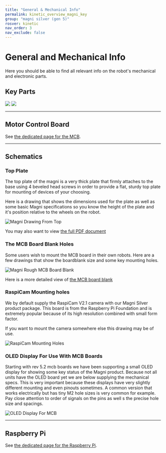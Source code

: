 ```yaml
---
title: "General & Mechanical Info"
permalink: kinetic_overview_magni_key
group: "magni silver (gen 5)"
rosver: kinetic
nav_order: 3
nav_exclude: false
---
```


# General and Mechanical Info

Here you should be able to find all relevant info on the robot's mechanical and electronic parts.

## Key Parts

<img src="assets/Magni_Front_View_1.jpg" >

<img src="assets/Magni_Front_View_2.jpg" >

<hr>

## Motor Control Board

See [the dedicated page for the MCB](kinetic_magnisilver_mcb).

<hr>

## Schematics

### Top Plate

The top plate of the magni is a very thick plate that firmly attaches to the base using 4 beveled head screws in order to provide a flat, sturdy top plate for mounting of devices of your choosing.

Here is a drawing that shows the dimensions used for the plate as well as some basic Magni specifications so you know the height of the plate and it's position relative to the wheels on the robot.

![Magni Drawing From Top](assets/support/MagniTopPlateDetail.jpg)

You may also want to view [the full PDF document](assets/support/Ubiquity_Robotics-Magni-Mechanical-TopPlateAndWheels.PDF)

### The MCB Board Blank Holes

Some users wish to mount the MCB board in their own robots.  Here are a few drawings that show the boardblank size and some key mounting holes.  

![Magni Rough MCB Board Blank](assets/support/MagniMcbRoughBoardBlank.jpg)

Here is a more detailed view of [the MCB board blank](assets/support/Mcb_5p2_MountingHoles.pdf)

### RaspiCam Mounting holes

We by default supply the RaspiCam V2.1 camera with our Magni Silver product package.  This board is from the Raspberry Pi Foundation and is extremely popular because of its high resolution combined with small form factor.

If you want to mount the camera somewhere else this drawing may be of use.

![RaspiCam Mounting Holes](assets/support/RaspiCamMechanicalFromTop.jpg)

### OLED Display For Use With MCB Boards

Starting with rev 5.2 mcb boards we have been supporting a small OLED display for showing some key status of the Magni product.    Because not all units have the OLED board yet we are below supplying the mechanical specs.   This is very important because these displays have very slightly different mounting and even pinouts sometimes.  A common version that works electrically but has tiny M2 hole sizes is very common for example.  Pay close attention to order of signals on the pins as well s the precise hole size and spacings.

![OLED Display For MCB](assets/support/OLED_Specification.jpg)

<hr>

## Raspberry Pi

See [the dedicated page for the Raspberry Pi](kinetic_overview_raspberrypi).
